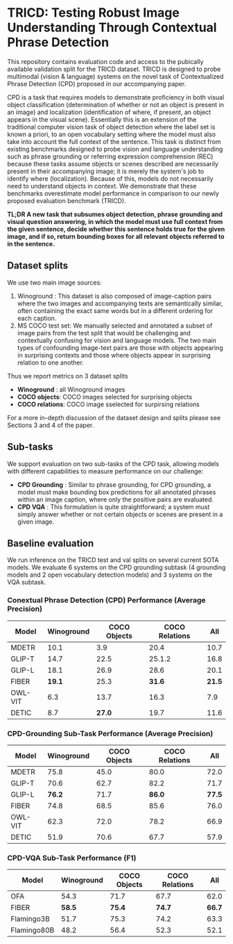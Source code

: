 # TRICD: Testing Robust Image Understanding Through Contextual Phrase Detection

This repository contains evaluation code and access to the pubically available validation split for the TRICD dataset. TRICD is designed to probe multimodal (vision & language) systems on the novel task of Contextualized Phrase Detection (CPD) proposed in our accompanying paper.

CPD is a task that requires models to demonstrate proficiency in both visual object classification (determination of whether or not an object is present in an image) and localization (identification of where, if present, an object appears in the visual scene). Essentially this is an extension of the traditional computer vision task of object detection where the label set is known a priori, to an open vocabulary setting where the model must also take into account the full context of the sentence. This task is distinct from existing benchmarks designed to probe vision and language understanding such as phrase grounding or referring expression comprehension (REC) because these tasks assume objects or scenes described are necessarily present in their accompanying image; it is merely the system's job to identify where (localization). Because of this, models do not necessarily need to understand objects in context. We demonstrate that these benchmarks overestimate model performance in comparison to our newly proposed evaluation benchmark (TRICD). 

**TL;DR
A new task that subsumes object detection, phrase grounding and visual question answering, in which the model must use full context from the given sentence, decide whether this sentence holds true for the given image, and if so, return bounding boxes for all relevant objects referred to in the sentence.**

<!-- TL;DR the dataset consists of instances of image-text pairs (two images and two captions) with bounding boxes for each phrase present in each of the images. The image pairs are contextually related, but partially contradictory: while images and text pairs have semanitc similarities, the phrases or objects in each sentence are only present in one of the images. Crucially, this means there are confirmed negatives in this dataset, allowing for a true dual classification and localization task. For a model to perform well it must refrain from predicting bounding boxes when an object is not present. For a more detailed discussion of the dataset design please see our paper. -->


## Dataset splits
We use two main image sources:
1. Winoground : This dataset is also composed of image-caption pairs where the two images and accompanying texts are semantically similar, often containing the exact same words but in a different ordering for each caption.
2. MS COCO test set: We manually selected and annotated a subset of image pairs from the test split that would be challenging and contextually confusing for vision and language models. The two main types of confounding image-text pairs are those with objects appearing in surprising contexts and those where objects appear in surprising relation to one another.

Thus we report metrics on 3 dataset splits
  * **Winoground** : all Winoground images
  * **COCO objects**: COCO images selected for surprising objects
  * **COCO relations**: COCO image sselected for surpirsing relations
 
For a more in-depth discussion of the dataset design and splits please see Sections 3 and 4 of the paper. 

## Sub-tasks
We support evaluation on two sub-tasks of the CPD task, allowing models with different capabilities to measure performance on our challenge:

* **CPD Grounding** : Similar to phrase grounding, for CPD grounding, a model must make bounding box predictions for all annotated phrases within an image caption, where only the positive pairs are evaluated. 
* **CPD VQA** :  This formulation is quite straightforward; a system must simply answer whether or not certain objects or scenes are present in a given image.


## Baseline evaluation
We run inference on the TRICD test and val splits on several current SOTA models. We evaluate 6 systems on the CPD grounding subtask (4 grounding models and 2 open vocabulary detection models) and 3 systems on the VQA subtask. 

### Conextual Phrase Detection (CPD) Performance (Average Precision)

| Model| Winoground | COCO Objects | COCO Relations | All |
|----------|---------|---------|-----------|----------|
| MDETR| 10.1 |       3.9 |     20.4    |     10.7|
| GLIP-T| 14.7 |       22.5 |     25.1.2 |     16.8| 
| GLIP-L| 18.1 | 26.9 | 28.6 |     20.1 | 
| FIBER|  **19.1** | 25.3 | **31.6** | **21.5**| 
| OWL-VIT| 6.3 | 13.7 | 16.3 |     7.9  | 
| DETIC| 8.7 |  **27.0** | 19.7 |   11.6 | 


### CPD-Grounding Sub-Task Performance (Average Precision)

| Model| Winoground | COCO Objects | COCO Relations | All |
|----------|---------|---------|-----------|----------|
| MDETR| 75.8 |       45.0 |           80.0 |     72.0 |
| GLIP-T| 70.6 |         62.7 |           82.2 |     71.7 | 
| GLIP-L| **76.2** | 71.7 | **86.0** |     **77.5** | 
| FIBER|  74.8 | 68.5 | 85.6 | 76.0| 
| OWL-VIT| 62.3 | 72.0 | 78.2 |     66.9  | 
| DETIC| 51.9 |  70.6 | 67.7 |   57.9 | 


### CPD-VQA Sub-Task Performance (F1)
| Model| Winoground | COCO Objects | COCO Relations | All |
|----------|---------|---------|-----------|----------|
| OFA| 54.3 |     71.7 |      67.7 | 62.0  |
| FIBER| **58.5** |  **75.4** |  **74.7** |  **66.7** | 
| Flamingo3B| 51.7 |     75.3 |       74.2 | 63.3| 
| Flamingo80B |  48.2 | 56.4 |  52.3 |  52.1| 




